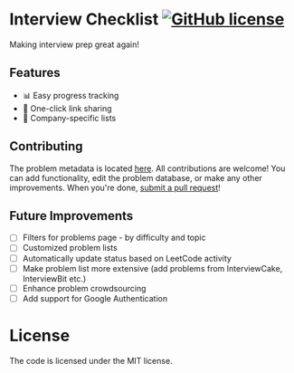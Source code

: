 # Interview Checklist [![GitHub license](https://img.shields.io/badge/license-MIT-blue)](https://github.com/labs-asterisk/interview-checklist/blob/main/LICENSE)

Making interview prep great again!

## Features
- 📊 Easy progress tracking
- 🔗 One-click link sharing
- 📜 Company-specific lists

## Contributing
The problem metadata is located [here](https://github.com/labs-asterisk/interview-checklist/blob/main/src/data/problem_data.json). All contributions are welcome! You can add functionality, edit the problem database, or make any other improvements. When you're done, [submit a pull request](https://github.com/labs-asterisk/interview-checklist/pulls)!

## Future Improvements
- [ ] Filters for problems page - by difficulty and topic 
- [ ] Customized problem lists
- [ ] Automatically update status based on LeetCode activity
- [ ] Make problem list more extensive (add problems from InterviewCake, InterviewBit etc.)
- [ ] Enhance problem crowdsourcing
- [ ] Add support for Google Authentication

# License
The code is licensed under the MIT license.
